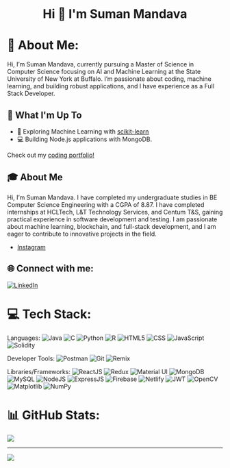 <h1 align="center">Hi 👋 I'm Suman Mandava</h1>

# 💫 About Me:
Hi, I’m Suman Mandava, currently pursuing a Master of Science in Computer Science focusing on AI and Machine Learning at the State University of New York at Buffalo. I’m passionate about coding, machine learning, and building robust applications, and I have experience as a Full Stack Developer.
## 🚀 What I'm Up To

- 🤖 Exploring Machine Learning with [scikit-learn](https://scikit-learn.org/)
- 💻 Building Node.js applications with MongoDB.

Check out my [coding portfolio!](https://sumanmportfolio.netlify.app/)

## 🎓 About Me

Hi, I’m Suman Mandava. I have completed my undergraduate studies in BE Computer Science Engineering with a CGPA of 8.87. I have completed internships at HCLTech, L&T Technology Services, and Centum T&S, gaining practical experience in software development and testing. I am passionate about machine learning, blockchain, and full-stack development, and I am eager to contribute to innovative projects in the field.

- [Instagram](https://www.instagram.com/suman._.03/)


## 🌐 Connect with me:
[![LinkedIn](https://img.shields.io/badge/LinkedIn-%230077B5.svg?logo=linkedin&logoColor=white)](https://www.linkedin.com/in/suman-mandava-69b0801a8/)
# 💻 Tech Stack:
Languages: 
![Java](https://img.shields.io/badge/java-%23ED8B00.svg?style=for-the-badge&logo=java&logoColor=white) 
![C](https://img.shields.io/badge/C-00599C?style=for-the-badge&logo=c&logoColor=white) 
![Python](https://img.shields.io/badge/python-%233776AB.svg?style=for-the-badge&logo=python&logoColor=white) 
![R](https://img.shields.io/badge/R-276DC3?style=for-the-badge&logo=r&logoColor=white)
![HTML5](https://img.shields.io/badge/html5-%23E34F26.svg?style=for-the-badge&logo=html5&logoColor=white) 
![CSS](https://img.shields.io/badge/css-%231572B6.svg?style=for-the-badge&logo=css3&logoColor=white) 
![JavaScript](https://img.shields.io/badge/javascript-%23323330.svg?style=for-the-badge&logo=javascript&logoColor=%23F7DF1E) 
![Solidity](https://img.shields.io/badge/Solidity-%23363636.svg?style=for-the-badge&logo=solidity&logoColor=white)

Developer Tools: 
![Postman](https://img.shields.io/badge/Postman-FF6C37?style=for-the-badge&logo=postman&logoColor=white) 
![Git](https://img.shields.io/badge/git-%23F05033.svg?style=for-the-badge&logo=git&logoColor=white)
![Remix](https://img.shields.io/badge/remix-%23000.svg?style=for-the-badge&logo=remix&logoColor=white)


Libraries/Frameworks: 
![ReactJS](https://img.shields.io/badge/react-%2320232a.svg?style=for-the-badge&logo=react&logoColor=%2361DAFB) 
![Redux](https://img.shields.io/badge/Redux-593D88?style=for-the-badge&logo=redux&logoColor=white)
![Material UI](https://img.shields.io/badge/Material--UI-0081CB?style=for-the-badge&logo=material-ui&logoColor=white)
![MongoDB](https://img.shields.io/badge/MongoDB-4EA94B?style=for-the-badge&logo=mongodb&logoColor=white) 
![MySQL](https://img.shields.io/badge/MySQL-00000F?style=for-the-badge&logo=mysql&logoColor=white)
![NodeJS](https://img.shields.io/badge/node.js-6DA55F?style=for-the-badge&logo=node.js&logoColor=white) 
![ExpressJS](https://img.shields.io/badge/Express.js-404D59?style=for-the-badge)
![Firebase](https://img.shields.io/badge/Firebase-039BE5?style=for-the-badge&logo=Firebase&logoColor=white) 
![Netlify](https://img.shields.io/badge/Netlify-00C7B7?style=for-the-badge&logo=netlify&logoColor=white) 
![JWT](https://img.shields.io/badge/JWT-black?style=for-the-badge&logo=JSON%20web%20tokens)
![OpenCV](https://img.shields.io/badge/opencv-%23white.svg?style=for-the-badge&logo=opencv&logoColor=white) 
![Matplotlib](https://img.shields.io/badge/Matplotlib-%23ffffff.svg?style=for-the-badge&logo=Matplotlib&logoColor=black) 
![NumPy](https://img.shields.io/badge/numpy-%23013243.svg?style=for-the-badge&logo=numpy&logoColor=white)


# 📊 GitHub Stats:

![](https://github-readme-stats.vercel.app/api/top-langs/?username=lakki12233&theme=dark&hide_border=false&include_all_commits=false&count_private=false&layout=compact)

---
[![](https://visitcount.itsvg.in/api?id=lakki12233&icon=0&color=0)](https://visitcount.itsvg.in)

<!-- Proudly created with GPRM ( https://gprm.itsvg.in ) -->
